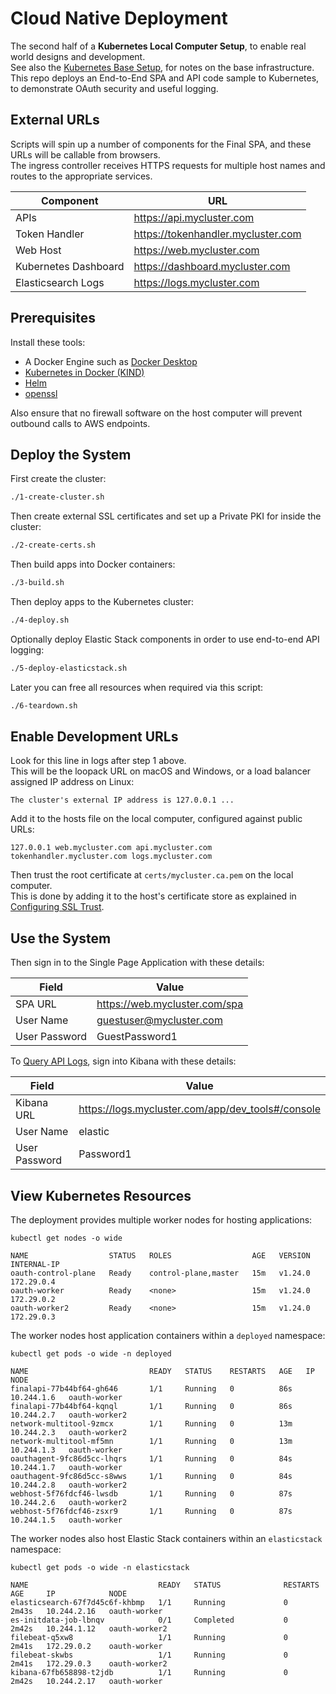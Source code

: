 # Cloud Native Deployment

The second half of a **Kubernetes Local Computer Setup**, to enable real world designs and development.\
See also the [Kubernetes Base Setup](https://github.com/gary-archer/kubernetes-base-setup), for notes on the base infrastructure.\
This repo deploys an End-to-End SPA and API code sample to Kubernetes, to demonstrate OAuth security and useful logging.

## External URLs

Scripts will spin up a number of components for the Final SPA, and these URLs will be callable from browsers.\
The ingress controller receives HTTPS requests for multiple host names and routes to the appropriate services.

| Component | URL |
| --------- | --- |
| APIs | https://api.mycluster.com |
| Token Handler | https://tokenhandler.mycluster.com |
| Web Host | https://web.mycluster.com |
| Kubernetes Dashboard | https://dashboard.mycluster.com |
| Elasticsearch Logs | https://logs.mycluster.com |

## Prerequisites

Install these tools:

- A Docker Engine such as [Docker Desktop](https://www.docker.com/products/docker-desktop)
- [Kubernetes in Docker (KIND)](https://kind.sigs.k8s.io/docs/user/quick-start/)
- [Helm](https://helm.sh/docs/intro/install/)
- [openssl](https://www.openssl.org/)

Also ensure that no firewall software on the host computer will prevent outbound calls to AWS endpoints.

## Deploy the System

First create the cluster:

```bash
./1-create-cluster.sh
```

Then create external SSL certificates and set up a Private PKI for inside the cluster:

```bash
./2-create-certs.sh
```

Then build apps into Docker containers:

```bash
./3-build.sh
```

Then deploy apps to the Kubernetes cluster:

```bash
./4-deploy.sh
```

Optionally deploy Elastic Stack components in order to use end-to-end API logging:

```bash
./5-deploy-elasticstack.sh
```

Later you can free all resources when required via this script:

```bash
./6-teardown.sh
```

## Enable Development URLs

Look for this line in logs after step 1 above.\
This will be the loopack URL on macOS and Windows, or a load balancer assigned IP address on Linux:

```text
The cluster's external IP address is 127.0.0.1 ...
```

Add it to the hosts file on the local computer, configured against public URLs:

```text
127.0.0.1 web.mycluster.com api.mycluster.com tokenhandler.mycluster.com logs.mycluster.com
```

Then trust the root certificate at `certs/mycluster.ca.pem` on the local computer.\
This is done by adding it to the host's certificate store as explained in [Configuring SSL Trust](https://authguidance.com/developer-ssl-setup#os-ssl-trust).

## Use the System

Then sign in to the Single Page Application with these details:

| Field | Value |
| ----- | ----- |
| SPA URL | https://web.mycluster.com/spa |
| User Name | guestuser@mycluster.com |
| User Password | GuestPassword1 |

To [Query API Logs](https://authguidance.com/2019/08/02/intelligent-api-platform-analysis/), sign into Kibana with these details:

| Field | Value |
| ---------- | ----- |
| Kibana URL | https://logs.mycluster.com/app/dev_tools#/console |
| User Name | elastic |
| User Password | Password1 |

## View Kubernetes Resources

The deployment provides multiple worker nodes for hosting applications:

```text
kubectl get nodes -o wide

NAME                  STATUS   ROLES                  AGE   VERSION   INTERNAL-IP
oauth-control-plane   Ready    control-plane,master   15m   v1.24.0   172.29.0.4
oauth-worker          Ready    <none>                 15m   v1.24.0   172.29.0.2
oauth-worker2         Ready    <none>                 15m   v1.24.0   172.29.0.3
```

The worker nodes host application containers within a `deployed` namespace:

```text
kubectl get pods -o wide -n deployed

NAME                           READY   STATUS    RESTARTS   AGE   IP           NODE
finalapi-77b44bf64-gh646       1/1     Running   0          86s   10.244.1.6   oauth-worker
finalapi-77b44bf64-kqnql       1/1     Running   0          86s   10.244.2.7   oauth-worker2
network-multitool-9zmcx        1/1     Running   0          13m   10.244.2.3   oauth-worker2
network-multitool-mf5mn        1/1     Running   0          13m   10.244.1.3   oauth-worker
oauthagent-9fc86d5cc-lhqrs     1/1     Running   0          84s   10.244.1.7   oauth-worker
oauthagent-9fc86d5cc-s8wws     1/1     Running   0          84s   10.244.2.8   oauth-worker2
webhost-5f76fdcf46-lwsdb       1/1     Running   0          87s   10.244.2.6   oauth-worker2
webhost-5f76fdcf46-zsxr9       1/1     Running   0          87s   10.244.1.5   oauth-worker
```

The worker nodes also host Elastic Stack containers within an `elasticstack` namespace:

```text
kubectl get pods -o wide -n elasticstack

NAME                             READY   STATUS              RESTARTS   AGE     IP            NODE
elasticsearch-67f7d45c6f-khbmp   1/1     Running             0          2m43s   10.244.2.16   oauth-worker
es-initdata-job-lbnqv            0/1     Completed           0          2m42s   10.244.1.12   oauth-worker2
filebeat-q5xw8                   1/1     Running             0          2m41s   172.29.0.2    oauth-worker
filebeat-skwbs                   1/1     Running             0          2m41s   172.29.0.3    oauth-worker2
kibana-67fb658898-t2jdb          1/1     Running             0          2m42s   10.244.2.17   oauth-worker
```
